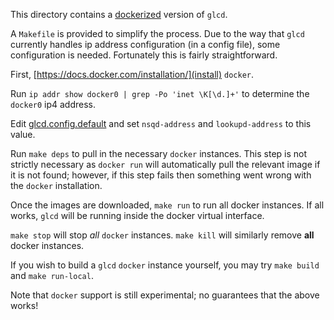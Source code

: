 This directory contains a [dockerized](https://www.docker.com/whatisdocker/) version of `glcd`.

A `Makefile` is provided to simplify the process. Due to the way that `glcd` currently handles ip address configuration (in a config file), some configuration is needed. Fortunately this is fairly straightforward.

First, [https://docs.docker.com/installation/](install) `docker`.

Run `ip addr show docker0 | grep -Po 'inet \K[\d.]+'` to determine the `docker0` ip4 address.

Edit [glcd.config.default](../glcd.config.default) and set `nsqd-address` and `lookupd-address` to this value.

Run `make deps` to pull in the necessary `docker` instances. This step is not strictly necessary as `docker run` will automatically pull the relevant image if it is not found; however, if this step fails then something went wrong with the `docker` installation.

Once the images are downloaded, `make run` to run all docker instances. If all works, `glcd` will be running inside the docker virtual interface.

`make stop` will stop *all* `docker` instances. `make kill` will similarly remove **all** docker instances.

If you wish to build a `glcd` `docker` instance yourself, you may try `make build` and `make run-local`.

Note that `docker` support is still experimental; no guarantees that the above works!
